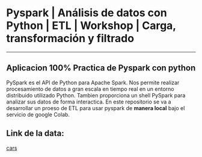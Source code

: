 # Pyspark | Análisis de datos con Python | ETL | Workshop | Carga, transformación y filtrado
---
## Aplicacion 100% Practica de Pyspark con python

PySpark es el API de Python para Apache Spark. Nos permite realizar procesamiento de datos a gran escala en tiempo real en un entorno distribuido utilizado Python. Tambien proporciona un shell PySpark para analizar sus datos de forma interactica.
En este repositorio se va a desarrollar un proeso de ETL para usar pyspark de **manera local** bajo el servicio de google Colab.

Link de la data:
---
[cars](https://raw.githubusercontent.com/sebastianVP/pyspark_EDA_ETL/main/cars_example.csv)
